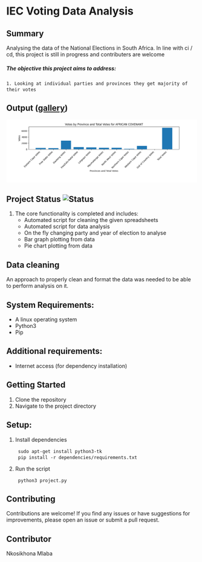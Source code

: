 # IEC Voting Data Analysis

## Summary
Analysing the data of the National Elections in South Africa. In line with ci / cd, this project is still in progress and contributers are welcome


##### The objective this project aims to address:
    
    1. Looking at individual parties and provinces they get majority of their votes


## Output ([gallery](project-output/Gallery.md))
![Demo](project-output/1.png)


## Project Status ![Status](https://img.shields.io/badge/status-completed-brightgreen)

1. The core functionality is completed and includes:
    - Automated script for cleaning the given spreadsheets
    - Automated script for data analysis
    - On the fly changing party and year of election to analyse
    - Bar graph plotting from data
    - Pie chart plotting from data


## Data cleaning
An approach to properly clean and format the data was needed to be able to perform analysis on it.


## System Requirements:
- A linux operating system
- Python3
- Pip


## Additional requirements:
- Internet access (for dependency installation)


## Getting Started
1. Clone the repository
2. Navigate to the project directory


## Setup:
1. Install dependencies
        
        sudo apt-get install python3-tk
        pip install -r dependencies/requirements.txt
2. Run the script

        python3 project.py


## Contributing

Contributions are welcome! If you find any issues or have suggestions for improvements, please open an issue or submit a pull request.

## Contributor

Nkosikhona Mlaba